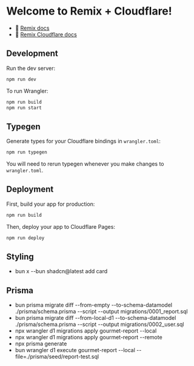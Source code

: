 # Welcome to Remix + Cloudflare!

- 📖 [Remix docs](https://remix.run/docs)
- 📖 [Remix Cloudflare docs](https://remix.run/guides/vite#cloudflare)

## Development

Run the dev server:

```sh
npm run dev
```

To run Wrangler:

```sh
npm run build
npm run start
```

## Typegen

Generate types for your Cloudflare bindings in `wrangler.toml`:

```sh
npm run typegen
```

You will need to rerun typegen whenever you make changes to `wrangler.toml`.

## Deployment

First, build your app for production:

```sh
npm run build
```

Then, deploy your app to Cloudflare Pages:

```sh
npm run deploy
```

## Styling

- bun x --bun shadcn@latest add card

## Prisma

- bun prisma migrate diff --from-empty --to-schema-datamodel ./prisma/schema.prisma --script --output migrations/0001_report.sql
- bun prisma migrate diff --from-local-d1 --to-schema-datamodel ./prisma/schema.prisma --script --output migrations/0002_user.sql
- npx wrangler d1 migrations apply gourmet-report --local
- npx wrangler d1 migrations apply gourmet-report --remote
- npx prisma generate
- bun wrangler d1 execute gourmet-report --local --file=./prisma/seed/report-test.sql
